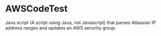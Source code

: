 # AWSCodeTest
Java script (A script using Java, not Javascript) that parses Atlassian IP address ranges and updates an AWS security group.
